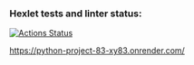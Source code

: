 ### Hexlet tests and linter status:
[![Actions Status](https://github.com/domospb/python-project-83/actions/workflows/hexlet-check.yml/badge.svg)](https://github.com/domospb/python-project-83/actions)

https://python-project-83-xy83.onrender.com/